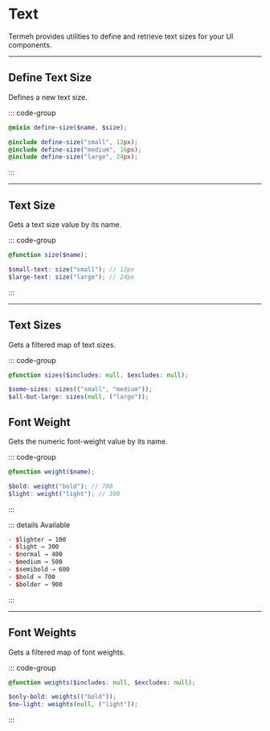 # Text

Termeh provides utilities to define and retrieve text sizes for your UI components.

---

## Define Text Size

Defines a new text size.

::: code-group

```scss [usage.scss]
@mixin define-size($name, $size);
```

```scss [example.scss]
@include define-size("small", 12px);
@include define-size("medium", 16px);
@include define-size("large", 24px);
```

:::

---

## Text Size

Gets a text size value by its name.

::: code-group

```scss [usage.scss]
@function size($name);
```

```scss [example.scss]
$small-text: size("small"); // 12px
$large-text: size("large"); // 24px
```

:::

---

## Text Sizes

Gets a filtered map of text sizes.

::: code-group

```scss [usage.scss]
@function sizes($includes: null, $excludes: null);
```

```scss [example.scss]
$some-sizes: sizes(("small", "medium"));
$all-but-large: sizes(null, ("large"));
```

## Font Weight

Gets the numeric font-weight value by its name.

::: code-group

```scss [usage.scss]
@function weight($name);
```

```scss [example.scss]
$bold: weight("bold"); // 700
$light: weight("light"); // 300
```

:::

::: details Available

```scss
- $lighter → 100
- $light → 300
- $normal → 400
- $medium → 500
- $semibold → 600
- $bold → 700
- $bolder → 900
```

:::

---

## Font Weights

Gets a filtered map of font weights.

::: code-group

```scss [usage.scss]
@function weights($includes: null, $excludes: null);
```

```scss [example.scss]
$only-bold: weights(("bold"));
$no-light: weights(null, ("light"));
```

:::
